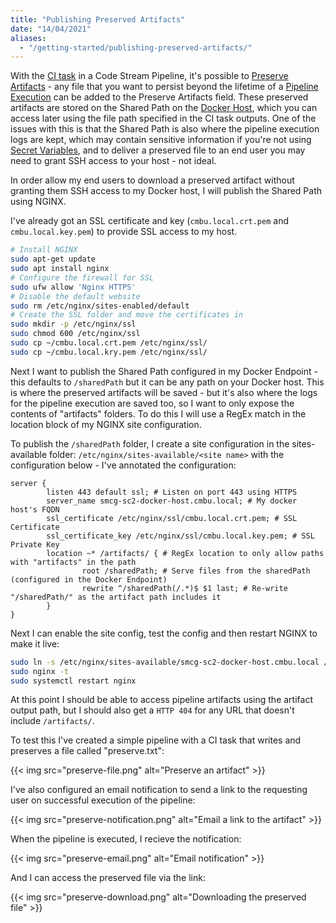 ```yaml
---
title: "Publishing Preserved Artifacts"
date: "14/04/2021"
aliases:
  - "/getting-started/publishing-preserved-artifacts/"
---
```


With the [CI task](/pipelines/tasks/ci) in a Code Stream Pipeline, it's possible to [Preserve Artifacts](/pipelines/tasks/ci/#preserve-artifacts) - any file that you want to persist beyond the lifetime of a [Pipeline Execution](/executions) can be added to the Preserve Artifacts field. These preserved artifacts are stored on the Shared Path on the [Docker Host](/configure/endpoints/docker), which you can access later using the file path specified in the CI task outputs. One of the issues with this is that the Shared Path is also where the pipeline execution logs are kept, which may contain sensitive information if you're not using [Secret Variables](/configure/variables), and to deliver a preserved file to an end user you may need to grant SSH access to your host - not ideal.

In order allow my end users to download a preserved artifact without granting them SSH access to my Docker host, I will publish the Shared Path using NGINX.

I've already got an SSL certificate and key (`cmbu.local.crt.pem` and `cmbu.local.key.pem`) to provide SSL access to my host.

```bash
# Install NGINX
sudo apt-get update
sudo apt install nginx
# Configure the firewall for SSL
sudo ufw allow 'Nginx HTTPS'
# Disable the default website
sudo rm /etc/nginx/sites-enabled/default
# Create the SSL folder and move the certificates in
sudo mkdir -p /etc/nginx/ssl
sudo chmod 600 /etc/nginx/ssl
sudo cp ~/cmbu.local.crt.pem /etc/nginx/ssl/
sudo cp ~/cmbu.local.kry.pem /etc/nginx/ssl/
```

Next I want to publish the Shared Path configured in my Docker Endpoint - this defaults to `/sharedPath` but it can be any path on your Docker host. This is where the preserved artifacts will be saved - but it's also where the logs for the pipeline execution are saved too, so I want to only expose the contents of "artifacts" folders. To do this I will use a RegEx match in the location block of my NGINX site configuration.

To publish the `/sharedPath` folder, I create a site configuration in the sites-available folder:  `/etc/nginx/sites-available/<site name>` with the configuration below - I've annotated the configuration:

```nginx
server {
        listen 443 default ssl; # Listen on port 443 using HTTPS
        server_name smcg-sc2-docker-host.cmbu.local; # My docker host's FQDN
        ssl_certificate /etc/nginx/ssl/cmbu.local.crt.pem; # SSL Certificate
        ssl_certificate_key /etc/nginx/ssl/cmbu.local.key.pem; # SSL Private Key
        location ~* /artifacts/ { # RegEx location to only allow paths with "artifacts" in the path
                root /sharedPath; # Serve files from the sharedPath (configured in the Docker Endpoint)
                rewrite ^/sharedPath(/.*)$ $1 last; # Re-write "/sharedPath/" as the artifact path includes it
        }
}
```
Next I can enable the site config, test the config and then restart NGINX to make it live:

```bash
sudo ln -s /etc/nginx/sites-available/smcg-sc2-docker-host.cmbu.local /etc/nginx/sites-enabled/
sudo nginx -t
sudo systemctl restart nginx
```
At this point I should be able to access pipeline artifacts using the artifact output path, but I should also get a `HTTP 404` for any URL that doesn't include `/artifacts/`.

To test this I've created a simple pipeline with a CI task that writes and preserves a file called "preserve.txt":

{{< img src="preserve-file.png" alt="Preserve an artifact" >}}

I've also configured an email notification to send a link to the requesting user on successful execution of the pipeline:

{{< img src="preserve-notification.png" alt="Email a link to the artifact" >}}

When the pipeline is executed, I recieve the notification:

{{< img src="preserve-email.png" alt="Email notification" >}}

And I can access the preserved file via the link:

{{< img src="preserve-download.png" alt="Downloading the preserved file" >}}
